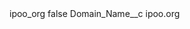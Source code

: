 <?xml version="1.0" encoding="UTF-8"?>
<CustomMetadata xmlns="http://soap.sforce.com/2006/04/metadata" xmlns:xsi="http://www.w3.org/2001/XMLSchema-instance" xmlns:xsd="http://www.w3.org/2001/XMLSchema">
    <label>ipoo_org</label>
    <protected>false</protected>
    <values>
        <field>Domain_Name__c</field>
        <value xsi:type="xsd:string">ipoo.org</value>
    </values>
</CustomMetadata>
